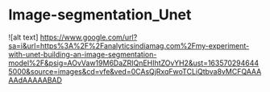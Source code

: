 # Image-segmentation_Unet
![alt text] https://www.google.com/url?sa=i&url=https%3A%2F%2Fanalyticsindiamag.com%2Fmy-experiment-with-unet-building-an-image-segmentation-model%2F&psig=AOvVaw19M6DaZRIQnEHIhtZOvYH2&ust=1635702946445000&source=images&cd=vfe&ved=0CAsQjRxqFwoTCLiQtbva8vMCFQAAAAAdAAAAABAD
